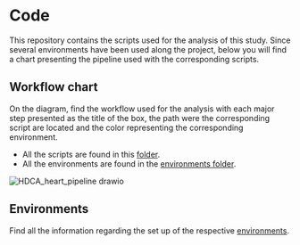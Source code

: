 # Code

This repository contains the scripts used for the analysis of this study. 
Since several environments have been used along the project, below you will find a chart presenting the pipeline used with the corresponding scripts.

## Workflow chart
On the diagram, find the workflow used for the analysis with each major step presented as the title of the box, the path were the corresponding script are located and the color representing the corresponding environment.

- All the scripts are found in this [folder](.).
- All the environments are found in the [environments folder](../environments).

![HDCA_heart_pipeline drawio](https://github.com/rmauron/HDCA_heart_dev/assets/92672952/6d68f942-fdcf-4bc6-bcb7-849e8345f5b7)



## Environments

Find all the information regarding the set up of the respective [environments](../environments).
